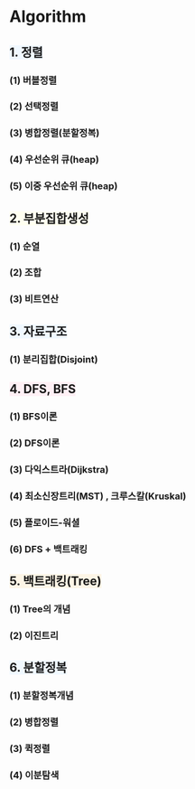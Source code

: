 # Algorithm 

## <span style="background-color: #F0F8FF">1. 정렬</span>

### (1) 버블정렬

### (2) 선택정렬

### (3) 병합정렬(분할정복)

### (4) 우선순위 큐(heap)

### (5) 이중 우선순위 큐(heap)

## <span style="background-color: #FFFFF0">2. 부분집합생성</span>

### (1) 순열 

### (2) 조합

### (3) 비트연산

## <span style="background-color: #F0F8FF">3. 자료구조</span>

### (1) 분리집합(Disjoint)

## <span style="background-color: #FFF0F5">4. DFS, BFS</span>

### (1) BFS이론

### (2) DFS이론

### (3) 다익스트라(Dijkstra)

### (4) 최소신장트리(MST) , 크루스칼(Kruskal)

### (5) 플로이드-워셜

### (6) DFS + 백트래킹

## <span style="background-color: #FDF5E6">5. 백트래킹(Tree)</span>

### (1) Tree의 개념

### (2) 이진트리

## <span style="background-color: #F0F8FF">6. 분할정복</span>

### (1) 분할정복개념

### (2) 병합정렬

### (3) 퀵정렬

### (4) 이분탐색
